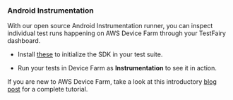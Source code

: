 ### Android Instrumentation

With our open source Android Instrumentation runner, you can inspect individual test runs happening on AWS Device Farm through your TestFairy dashboard.

* Install [these](https://github.com/testfairy-blog/TestFairyInstrumentationExamples) to initialize the SDK in your test suite.

* Run your tests in Device Farm as **Instrumentation** to see it in action.

If you are new to AWS Device Farm, take a look at this introductory [blog post](https://blog.testfairy.com/device-farm-instrumentation-with-testfairy-android-sdk/) for a complete tutorial.
